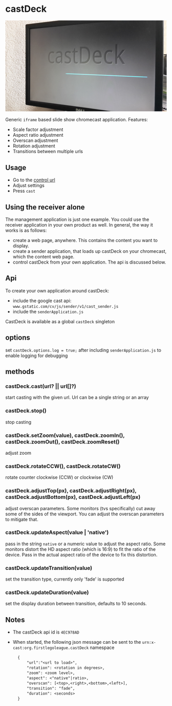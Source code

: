 # castDeck

![](castDeck.jpg)

Generic `iframe` based slide show chromecast application. Features:

-   Scale factor adjustment
-   Aspect ratio adjustment
-   Overscan adjustment
-   Rotation adjustment
-   Transitions between multiple urls

## Usage

-   Go to the [control url](https://nlcamarillo.github.io/castDeck)
-   Adjust settings
-   Press `cast`

## Using the receiver alone

The management application is just one example. You could use the receiver application in your own product as well. In general, the way it works is as follows:

-   create a web page, anywhere. This contains the content you want to display.
-   create a sender application, that loads up castDeck on your chromecast, which the content web page.
-   control castDeck from your own application. The api is discussed below.

## Api

To create your own application around castDeck:

-   include the google cast api: `www.gstatic.com/cv/js/sender/v1/cast_sender.js`
-   include the `senderApplication.js`

CastDeck is available as a global `castDeck` singleton

## options

set `castDeck.options.log = true;` after including `senderApplication.js` to enable logging for debugging

## methods

### castDeck.cast(url? || url[]?)

start casting with the given url. Url can be a single string or an array

### castDeck.stop()

stop casting

### castDeck.setZoom(value), castDeck.zoomIn(), castDeck.zoomOut(), castDeck.zoomReset()

adjust zoom

### castDeck.rotateCCW(), castDeck.rotateCW()

rotate counter clockwise (CCW) or clockwise (CW)

### castDeck.adjustTop(px), castDeck.adjustRight(px), castDeck.adjustBottom(px), castDeck.adjustLeft(px)

adjust overscan parameters. Some monitors (tvs specifically) cut away some of the sides of the viewport. You can adjust the overscan parameters to mitigate that.

### castDeck.updateAspect(value | 'native')

pass in the string `native` or a numeric value to adjust the aspect ratio. Some monitors distort the HD aspect ratio (which is 16:9) to fit the ratio of the device. Pass in the actual aspect ratio of the device to fix this distortion.

### castDeck.updateTransition(value)

set the transition type, currently only 'fade' is supported

### castDeck.updateDuration(value)

set the display duration between transition, defaults to 10 seconds.

## Notes

-   The castDeck api id is `4EC978AD`
-   When started, the following json message can be sent to the `urn:x-cast:org.firstlegoleague.castDeck` namespace

          {
              "url":"<url to load>",
              "rotation": <rotation in degrees>,
              "zoom": <zoom level>,
              "aspect": <"native"|ratio>,
              "overscan": [<top>,<right>,<bottom>,<left>],
              "transition": "fade",
              "duration": <seconds>
          }

